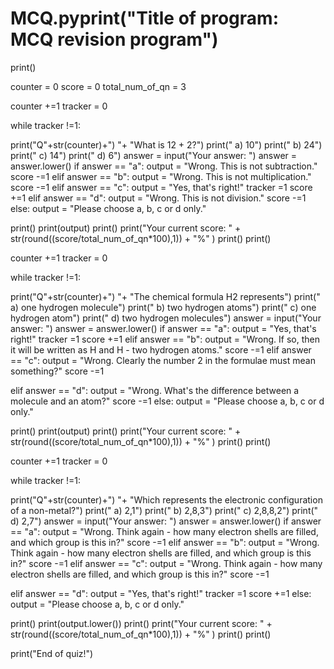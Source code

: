 # MCQ.pyprint("Title of program: MCQ revision program")
print()

counter = 0
score = 0
total_num_of_qn = 3


counter +=1
tracker = 0

while tracker !=1:
  
  print("Q"+str(counter)+") "+ "What is 12 + 2?")
  print("   a) 10")
  print("   b) 24")
  print("   c) 14")
  print("   d) 6")
  answer = input("Your answer: ")
  answer = answer.lower()
  if answer == "a":
    output = "Wrong. This is not subtraction."
    score -=1
  elif answer == "b":
    output = "Wrong. This is not multiplication."
    score -=1
  elif answer == "c":
    output = "Yes, that's right!"
    tracker =1
    score +=1
  elif answer == "d":
    output = "Wrong. This is not division."
    score -=1
  else:
    output = "Please choose a, b, c or d only."
  
  print()
  print(output)
  print()
  print("Your current score: " + str(round((score/total_num_of_qn*100),1)) + "%"  )
  print()
  print()
  


counter +=1
tracker = 0

while tracker !=1:
  
  print("Q"+str(counter)+") "+ "The chemical formula H2 represents")
  print("   a) one hydrogen molecule")
  print("   b) two hydrogen atoms")
  print("   c) one hydrogen atom")
  print("   d) two hydrogen molecules")
  answer = input("Your answer: ")
  answer = answer.lower()
  if answer == "a":
    output = "Yes, that's right!"
    tracker =1
    score +=1
  elif answer == "b":
    output = "Wrong. If so, then it will be written as H and H - two hydrogen atoms."
    score -=1
  elif answer == "c":
    output = "Wrong. Clearly the number 2 in the formulae must mean something?"
    score -=1
    
  elif answer == "d":
    output = "Wrong. What's the difference between a molecule and an atom?"
    score -=1
  else:
    output = "Please choose a, b, c or d only."

  print()
  print(output)
  print()
  print("Your current score: " + str(round((score/total_num_of_qn*100),1)) + "%"  )
  print()
  print()
  
  

counter +=1
tracker = 0

while tracker !=1:
  
  print("Q"+str(counter)+") "+ "Which represents the electronic configuration of a non-metal?")
  print("   a) 2,1")
  print("   b) 2,8,3")
  print("   c) 2,8,8,2")
  print("   d) 2,7")
  answer = input("Your answer: ")
  answer = answer.lower()
  if answer == "a":
    output = "Wrong. Think again - how many electron shells are filled, and which group is this in?"
    score -=1
  elif answer == "b":
    output = "Wrong.  Think again - how many electron shells are filled, and which group is this in?"
    score -=1
  elif answer == "c":
    output = "Wrong.  Think again - how many electron shells are filled, and which group is this in?"
    score -=1
    
  elif answer == "d":
    output = "Yes, that's right!"
    tracker =1
    score +=1
  else:
    output = "Please choose a, b, c or d only."

  

  print()
  print(output.lower())
  print()
  print("Your current score: " + str(round((score/total_num_of_qn*100),1)) + "%"  )
  print()
  print()
  
print("End of quiz!")
  
